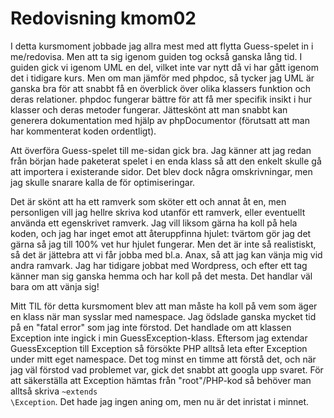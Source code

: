 ---
---
Redovisning kmom02
=========================

I detta kursmoment jobbade jag allra mest med att flytta Guess-spelet in i me/redovisa. Men att ta sig igenom guiden tog också ganska lång tid. I guiden gick vi igenom UML en del, vilket inte var nytt då vi har gått igenom det i tidigare kurs. Men om man jämför med phpdoc, så tycker jag UML är ganska bra för att snabbt få en överblick över olika klassers funktion och deras relationer. phpdoc fungerar bättre för att få mer specifik insikt i hur klasser och deras metoder fungerar. Jätteskönt att man snabbt kan generera dokumentation med hjälp av phpDocumentor (förutsatt att man har kommenterat koden ordentligt).

Att överföra Guess-spelet till me-sidan gick bra. Jag känner att jag redan från början hade paketerat spelet i en enda klass så att den enkelt skulle gå att importera i existerande sidor. Det blev dock några omskrivningar, men jag skulle snarare kalla de för optimiseringar.

Det är skönt att ha ett ramverk som sköter ett och annat åt en, men personligen vill jag hellre skriva kod utanför ett ramverk, eller eventuellt använda ett egenskrivet ramverk. Jag vill liksom gärna ha koll på hela koden, och jag har inget emot att återuppfinna hjulet: tvärtom gör jag det gärna så jag till 100% vet hur hjulet fungerar. Men det är inte så realistiskt, så det är jättebra att vi får jobba med bl.a. Anax, så att jag kan vänja mig vid andra ramvark. Jag har tidigare jobbat med Wordpress, och efter ett tag känner man sig ganska hemma och har koll på det mesta. Det handlar väl bara om att vänja sig!

Mitt TIL för detta kursmoment blev att man måste ha koll på vem som äger en klass när man sysslar med namespace. Jag ödslade ganska mycket tid på en "fatal error" som jag inte förstod. Det handlade om att klassen Exception inte ingick i min GuessException-klass. Eftersom jag extendar GuessException till Exception så försökte PHP alltså leta efter Exception under mitt eget namespace. Det tog minst en timme att förstå det, och när jag väl förstod vad problemet var, gick det snabbt att googla upp svaret. För att säkerställa att Exception hämtas från "root"/PHP-kod så behöver man alltså skriva <code>~extends \Exception</code>. Det hade jag ingen aning om, men nu är det inristat i minnet.
